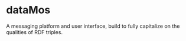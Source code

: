 # dataMos
A messaging platform and user interface, build to fully capitalize on the qualities of RDF triples. 
